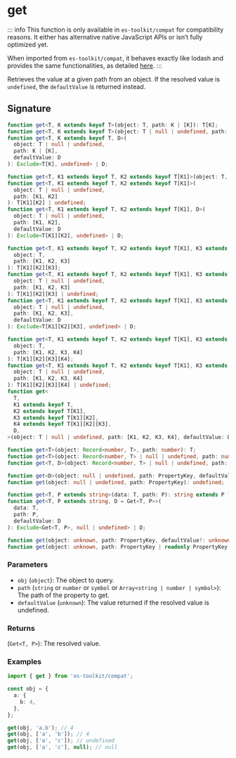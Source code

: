 # get

::: info
This function is only available in `es-toolkit/compat` for compatibility reasons. It either has alternative native JavaScript APIs or isn’t fully optimized yet.

When imported from `es-toolkit/compat`, it behaves exactly like lodash and provides the same functionalities, as detailed [here](../../../compatibility.md).
:::

Retrieves the value at a given path from an object. If the resolved value is `undefined`, the `defaultValue` is returned instead.

## Signature

```typescript
function get<T, K extends keyof T>(object: T, path: K | [K]): T[K];
function get<T, K extends keyof T>(object: T | null | undefined, path: K | [K]): T[K] | undefined;
function get<T, K extends keyof T, D>(
  object: T | null | undefined,
  path: K | [K],
  defaultValue: D
): Exclude<T[K], undefined> | D;

function get<T, K1 extends keyof T, K2 extends keyof T[K1]>(object: T, path: [K1, K2]): T[K1][K2];
function get<T, K1 extends keyof T, K2 extends keyof T[K1]>(
  object: T | null | undefined,
  path: [K1, K2]
): T[K1][K2] | undefined;
function get<T, K1 extends keyof T, K2 extends keyof T[K1], D>(
  object: T | null | undefined,
  path: [K1, K2],
  defaultValue: D
): Exclude<T[K1][K2], undefined> | D;

function get<T, K1 extends keyof T, K2 extends keyof T[K1], K3 extends keyof T[K1][K2]>(
  object: T,
  path: [K1, K2, K3]
): T[K1][K2][K3];
function get<T, K1 extends keyof T, K2 extends keyof T[K1], K3 extends keyof T[K1][K2]>(
  object: T | null | undefined,
  path: [K1, K2, K3]
): T[K1][K2][K3] | undefined;
function get<T, K1 extends keyof T, K2 extends keyof T[K1], K3 extends keyof T[K1][K2], D>(
  object: T | null | undefined,
  path: [K1, K2, K3],
  defaultValue: D
): Exclude<T[K1][K2][K3], undefined> | D;

function get<T, K1 extends keyof T, K2 extends keyof T[K1], K3 extends keyof T[K1][K2], K4 extends keyof T[K1][K2][K3]>(
  object: T,
  path: [K1, K2, K3, K4]
): T[K1][K2][K3][K4];
function get<T, K1 extends keyof T, K2 extends keyof T[K1], K3 extends keyof T[K1][K2], K4 extends keyof T[K1][K2][K3]>(
  object: T | null | undefined,
  path: [K1, K2, K3, K4]
): T[K1][K2][K3][K4] | undefined;
function get<
  T,
  K1 extends keyof T,
  K2 extends keyof T[K1],
  K3 extends keyof T[K1][K2],
  K4 extends keyof T[K1][K2][K3],
  D,
>(object: T | null | undefined, path: [K1, K2, K3, K4], defaultValue: D): Exclude<T[K1][K2][K3][K4], undefined> | D;

function get<T>(object: Record<number, T>, path: number): T;
function get<T>(object: Record<number, T> | null | undefined, path: number): T | undefined;
function get<T, D>(object: Record<number, T> | null | undefined, path: number, defaultValue: D): T | D;

function get<D>(object: null | undefined, path: PropertyKey, defaultValue: D): D;
function get(object: null | undefined, path: PropertyKey): undefined;

function get<T, P extends string>(data: T, path: P): string extends P ? any : Get<T, P>;
function get<T, P extends string, D = Get<T, P>>(
  data: T,
  path: P,
  defaultValue: D
): Exclude<Get<T, P>, null | undefined> | D;

function get(object: unknown, path: PropertyKey, defaultValue?: unknown): any;
function get(object: unknown, path: PropertyKey | readonly PropertyKey[], defaultValue?: unknown): any;
```

### Parameters

- `obj` (`object`): The object to query.
- `path` (`string` or `number` or `symbol` or `Array<string | number | symbol>`): The path of the property to get.
- `defaultValue` (`unknown`): The value returned if the resolved value is undefined.

### Returns

(`Get<T, P>`): The resolved value.

### Examples

```typescript
import { get } from 'es-toolkit/compat';

const obj = {
  a: {
    b: 4,
  },
};

get(obj, 'a.b'); // 4
get(obj, ['a', 'b']); // 4
get(obj, ['a', 'c']); // undefined
get(obj, ['a', 'c'], null); // null
```
